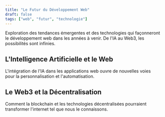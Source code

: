 ```yaml
---
title: "Le Futur du Développement Web"
draft: false
tags: ["web", "futur", "technologie"]
---
```

Exploration des tendances émergentes et des technologies qui façonneront le développement web dans les années à venir. De l'IA au Web3, les possibilités sont infinies.

## L'Intelligence Artificielle et le Web
L'intégration de l'IA dans les applications web ouvre de nouvelles voies pour la personnalisation et l'automatisation.

## Le Web3 et la Décentralisation
Comment la blockchain et les technologies décentralisées pourraient transformer l'internet tel que nous le connaissons.
